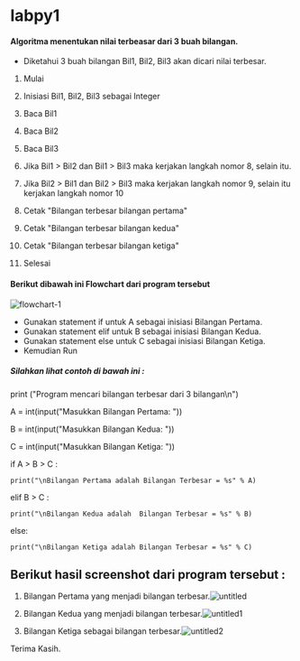 # labpy1

#### Algoritma menentukan nilai terbeasar dari 3 buah bilangan.



- Diketahui 3 buah bilangan Bil1, Bil2, Bil3 akan dicari nilai terbesar.




1. Mulai

2. Inisiasi Bil1, Bil2, Bil3 sebagai Integer

3. Baca Bil1

4. Baca Bil2

5. Baca Bil3

6. Jika Bil1 > Bil2 dan Bil1 > Bil3 maka kerjakan langkah nomor 8, selain itu.

7. Jika Bil2 > Bil1 dan Bil2 > Bil3 maka kerjakan langkah nomor 9, selain itu kerjakan langkah nomor 10

8. Cetak "Bilangan terbesar bilangan pertama"

9. Cetak "Bilangan terbesar bilangan kedua"

10. Cetak "Bilangan terbesar bilangan ketiga"

11. Selesai



#### Berikut dibawah ini Flowchart dari program tersebut 
![flowchart-1](https://user-images.githubusercontent.com/46584235/52652029-e5f45f00-2f1f-11e9-9b94-a1f268311b74.jpg)


- Gunakan statement if untuk A sebagai inisiasi Bilangan Pertama.
- Gunakan statement elif untuk B sebagai inisiasi Bilangan Kedua.
- Gunakan statement else untuk C sebagai inisiasi Bilangan Ketiga.
- Kemudian Run

##### Silahkan lihat contoh di bawah ini :

print ("Program mencari bilangan terbesar dari 3 bilangan\n")


A = int(input("Masukkan Bilangan Pertama: "))
			
B = int(input("Masukkan Bilangan Kedua: "))
			
C = int(input("Masukkan Bilangan Ketiga: "))			

  
if A > B > C :

	print("\nBilangan Pertama adalah Bilangan Terbesar = %s" % A)
                                                           
elif B > C :

	print("\nBilangan Kedua adalah  Bilangan Terbesar = %s" % B)  
                                                        
else:

	print("\nBilangan Ketiga adalah Bilangan Terbesar = %s" % C)


## Berikut hasil screenshot dari program tersebut :


1. Bilangan Pertama yang menjadi bilangan terbesar.![untitled](https://user-images.githubusercontent.com/46744986/52721939-45647480-2fdd-11e9-8453-2515f0b09302.png)


2. Bilangan Kedua yang menjadi bilangan terbesar.![untitled1](https://user-images.githubusercontent.com/46744986/52721985-5a410800-2fdd-11e9-8956-d082186a2eb4.png)


3. Bilangan Ketiga sebagai bilangan terbesar.![untitled2](https://user-images.githubusercontent.com/46744986/52722027-6fb63200-2fdd-11e9-936c-cc9035668115.png)




Terima Kasih.
